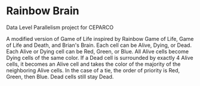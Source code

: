# Rainbow Brain
Data Level Parallelism project for CEPARCO

A modified version of Game of Life inspired by Rainbow Game of Life, Game of Life and Death, and Brian's Brain. Each cell can be Alive, Dying, or Dead. Each Alive or Dying cell can be Red, Green, or Blue. All Alive cells become Dying cells of the same color. If a Dead cell is surrounded by exactly 4 Alive cells, it becomes an Alive cell and takes the color of the majority of the neighboring Alive cells. In the case of a tie, the order of priority is Red, Green, then Blue. Dead cells still stay Dead.
